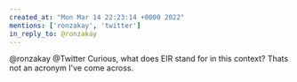 ```yaml
---
created_at: "Mon Mar 14 22:23:14 +0000 2022"
mentions: ['ronzakay', 'twitter']
in_reply_to: @ronzakay
---
```


@ronzakay @Twitter Curious, what does EIR stand for in this context? Thats not an acronym I've come across.